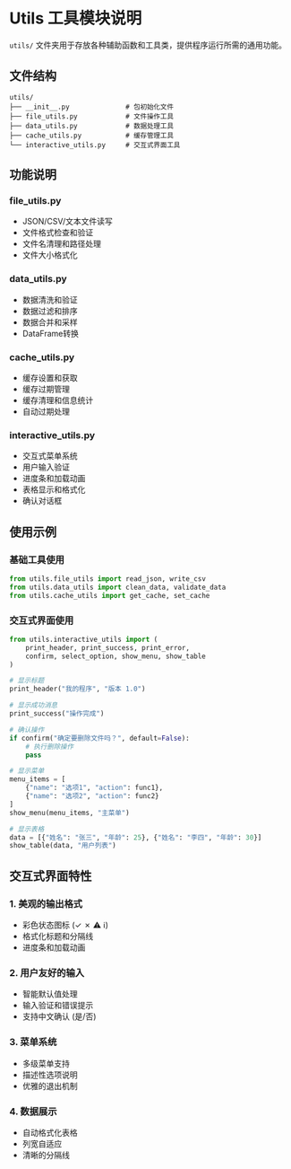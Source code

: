 # Utils 工具模块说明

`utils/` 文件夹用于存放各种辅助函数和工具类，提供程序运行所需的通用功能。

## 文件结构

```
utils/
├── __init__.py              # 包初始化文件
├── file_utils.py            # 文件操作工具
├── data_utils.py            # 数据处理工具
├── cache_utils.py           # 缓存管理工具
└── interactive_utils.py     # 交互式界面工具
```

## 功能说明

### file_utils.py
- JSON/CSV/文本文件读写
- 文件格式检查和验证
- 文件名清理和路径处理
- 文件大小格式化

### data_utils.py
- 数据清洗和验证
- 数据过滤和排序
- 数据合并和采样
- DataFrame转换

### cache_utils.py
- 缓存设置和获取
- 缓存过期管理
- 缓存清理和信息统计
- 自动过期处理

### interactive_utils.py
- 交互式菜单系统
- 用户输入验证
- 进度条和加载动画
- 表格显示和格式化
- 确认对话框

## 使用示例

### 基础工具使用
```python
from utils.file_utils import read_json, write_csv
from utils.data_utils import clean_data, validate_data
from utils.cache_utils import get_cache, set_cache
```

### 交互式界面使用
```python
from utils.interactive_utils import (
    print_header, print_success, print_error,
    confirm, select_option, show_menu, show_table
)

# 显示标题
print_header("我的程序", "版本 1.0")

# 显示成功消息
print_success("操作完成")

# 确认操作
if confirm("确定要删除文件吗？", default=False):
    # 执行删除操作
    pass

# 显示菜单
menu_items = [
    {"name": "选项1", "action": func1},
    {"name": "选项2", "action": func2}
]
show_menu(menu_items, "主菜单")

# 显示表格
data = [{"姓名": "张三", "年龄": 25}, {"姓名": "李四", "年龄": 30}]
show_table(data, "用户列表")
```

## 交互式界面特性

### 1. 美观的输出格式
- 彩色状态图标 (✓ ✗ ⚠ ℹ)
- 格式化标题和分隔线
- 进度条和加载动画

### 2. 用户友好的输入
- 智能默认值处理
- 输入验证和错误提示
- 支持中文确认 (是/否)

### 3. 菜单系统
- 多级菜单支持
- 描述性选项说明
- 优雅的退出机制

### 4. 数据展示
- 自动格式化表格
- 列宽自适应
- 清晰的分隔线 